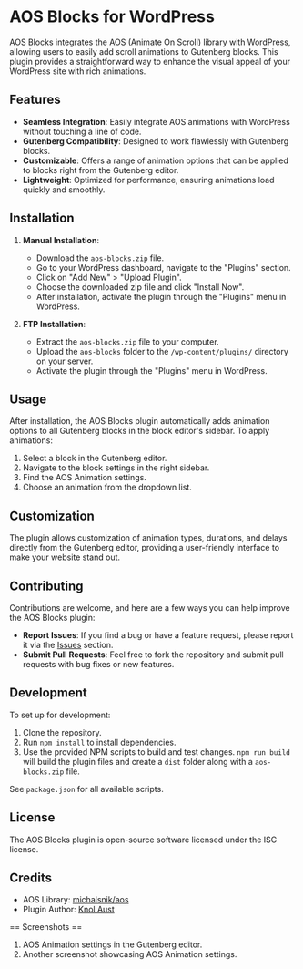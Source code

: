 # AOS Blocks for WordPress

AOS Blocks integrates the AOS (Animate On Scroll) library with WordPress, allowing users to easily add scroll animations to Gutenberg blocks. This plugin provides a straightforward way to enhance the visual appeal of your WordPress site with rich animations.

## Features

- **Seamless Integration**: Easily integrate AOS animations with WordPress without touching a line of code.
- **Gutenberg Compatibility**: Designed to work flawlessly with Gutenberg blocks.
- **Customizable**: Offers a range of animation options that can be applied to blocks right from the Gutenberg editor.
- **Lightweight**: Optimized for performance, ensuring animations load quickly and smoothly.

## Installation

1. **Manual Installation**:
   - Download the `aos-blocks.zip` file.
   - Go to your WordPress dashboard, navigate to the "Plugins" section.
   - Click on "Add New" > "Upload Plugin".
   - Choose the downloaded zip file and click "Install Now".
   - After installation, activate the plugin through the "Plugins" menu in WordPress.

2. **FTP Installation**:
   - Extract the `aos-blocks.zip` file to your computer.
   - Upload the `aos-blocks` folder to the `/wp-content/plugins/` directory on your server.
   - Activate the plugin through the "Plugins" menu in WordPress.

## Usage

After installation, the AOS Blocks plugin automatically adds animation options to all Gutenberg blocks in the block editor's sidebar. To apply animations:

1. Select a block in the Gutenberg editor.
2. Navigate to the block settings in the right sidebar.
3. Find the AOS Animation settings.
4. Choose an animation from the dropdown list.

## Customization

The plugin allows customization of animation types, durations, and delays directly from the Gutenberg editor, providing a user-friendly interface to make your website stand out.

## Contributing

Contributions are welcome, and here are a few ways you can help improve the AOS Blocks plugin:

- **Report Issues**: If you find a bug or have a feature request, please report it via the [Issues](https://github.com/knolaust/aos-blocks/issues) section.
- **Submit Pull Requests**: Feel free to fork the repository and submit pull requests with bug fixes or new features.

## Development

To set up for development:

1. Clone the repository.
2. Run `npm install` to install dependencies.
3. Use the provided NPM scripts to build and test changes.
`npm run build` will build the plugin files and create a `dist` folder along with a `aos-blocks.zip` file.

See `package.json` for all available scripts.

## License

The AOS Blocks plugin is open-source software licensed under the ISC license.

## Credits

- AOS Library: [michalsnik/aos](https://github.com/michalsnik/aos)
- Plugin Author: [Knol Aust](https://knolaust.com)

== Screenshots ==
1. AOS Animation settings in the Gutenberg editor.
2. Another screenshot showcasing AOS Animation settings.